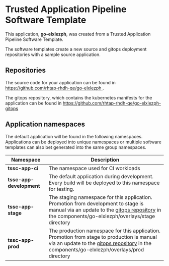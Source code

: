 # Trusted Application Pipeline Software Template

This application, **go-elxlezph**, was created from a Trusted Application Pipeline Software Template.

The software templates create a new source and gitops deployment repositories with a sample source application. 

## Repositories

The source code for your application can be found in [https://github.com/rhtap-rhdh-qe/go-elxlezph ](https://github.com/rhtap-rhdh-qe/go-elxlezph ).
 
The gitops repository, which contains the kubernetes manifests for the application can be found in 
[https://github.com/rhtap-rhdh-qe/go-elxlezph-gitops ](https://github.com/rhtap-rhdh-qe/go-elxlezph-gitops ) 

## Application namespaces 

The default application will be found in the following namespaces. Applications can be deployed into unique namespaces or multiple software templates can also bet generated into the same group namespaces.  

|  Namespace   |  Description   |  
| -------- | -------- |
| **tssc-app-ci** | The namespace used for CI workloads |
| **tssc-app-development** | The default application during development. Every build will be deployed to this namespace for testing. |
| **tssc-app-stage** | The staging namespace for this application. Promotion from development to stage is manual via an update to the [gitops repository](https://github.com/rhtap-rhdh-qe/go-elxlezph-gitops ) in the components/go-elxlezph/overlays/stage directory |
| **tssc-app-prod** | The production namespace for this application. Promotion from stage to production is manual via an update to the [gitops repository](https://github.com/rhtap-rhdh-qe/go-elxlezph-gitops ) in the components/go-elxlezph/overlays/prod directory |
